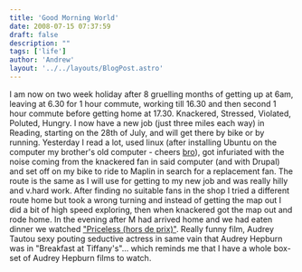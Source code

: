 ```yaml
---
title: 'Good Morning World'
date: 2008-07-15 07:37:59
draft: false
description: ""
tags: ['life']
author: 'Andrew'
layout: '../../layouts/BlogPost.astro'
---
```


I am now on two week holiday after 8 gruelling months of getting up at 6am, leaving at 6.30 for 1 hour commute, working till 16.30 and then second 1 hour commute before getting home at 17.30. Knackered, Stressed, Violated, Poluted, Hungry. I now have a new job (just three miles each way) in Reading, starting on the 28th of July, and will get there by bike or by running. Yesterday I read a lot, used linux (after installing Ubuntu on the computer my brother's old computer - cheers [bro](http://www.rob-hudson.com)), got infuriated with the noise coming from the knackered fan in said computer (and with Drupal) and set off on my bike to ride to Maplin in search for a replacement fan. The route is the same as I will use for getting to my new job and was really hilly and v.hard work. After finding no suitable fans in the shop I tried a different route home but took a wrong turning and instead of getting the map out I did a bit of high speed exploring, then when knackered got the map out and rode home. In the evening after M had arrived home and we had eaten dinner we watched ["Priceless (hors de prix)"](http://www.imdb.com/title/tt0482088/). Really funny film, Audrey Tautou sexy pouting seductive actress in same vain that Audrey Hepburn was in "Breakfast at Tiffany's"... which reminds me that I have a whole box-set of Audrey Hepburn films to watch.
